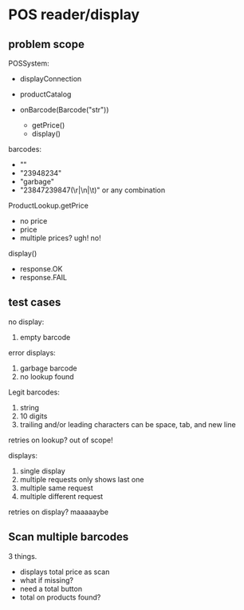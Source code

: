 
# POS reader/display 

## problem scope

POSSystem:

- displayConnection
- productCatalog

- onBarcode(Barcode("str"))
  - getPrice() 
  - display()

barcodes:

- ""
- "23948234"
- "garbage"
- "23847239847(\r|\n|\t)" or any combination

ProductLookup.getPrice

- no price
- price
- multiple prices?  ugh! no!

display()

- response.OK
- response.FAIL

## test cases

no display:
1. empty barcode

error displays:
1. garbage barcode
2. no lookup found


Legit barcodes:
1. string
2. 10 digits
3. trailing and/or leading characters can be space, tab, and new line

retries on lookup?  out of scope!

displays:
1. single display
2. multiple requests only shows last one
3. multiple same request
4. multiple different request

retries on display?  maaaaaybe


## Scan multiple barcodes

3 things.
- displays total price as scan
- what if missing?
- need a total button
- total on products found?
